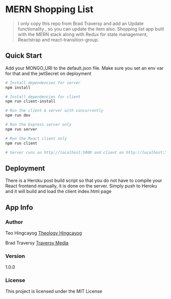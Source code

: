 # MERN Shopping List
> I only copy this repo from Brad Traversy and add an Update functionality , so you can update the item also. 
> Shopping list app built with the MERN stack along with Redux for state management, Reactstrap and react-transition-group.

## Quick Start

Add your MONGO_URI to the default.json file. Make sure you set an env var for that and the jwtSecret on deployment

```bash
# Install dependencies for server
npm install

# Install dependencies for client
npm run client-install

# Run the client & server with concurrently
npm run dev

# Run the Express server only
npm run server

# Run the React client only
npm run client

# Server runs on http://localhost:5000 and client on http://localhost:3000
```

## Deployment

There is a Heroku post build script so that you do not have to compile your React frontend manually, it is done on the server. Simply push to Heroku and it will build and load the client index.html page

## App Info

### Author
Teo Hingcayog
[Theology Hingcayog](https://web.facebook.com/theologyh)

Brad Traversy
[Traversy Media](http://www.traversymedia.com)

### Version

1.0.0

### License

This project is licensed under the MIT License
